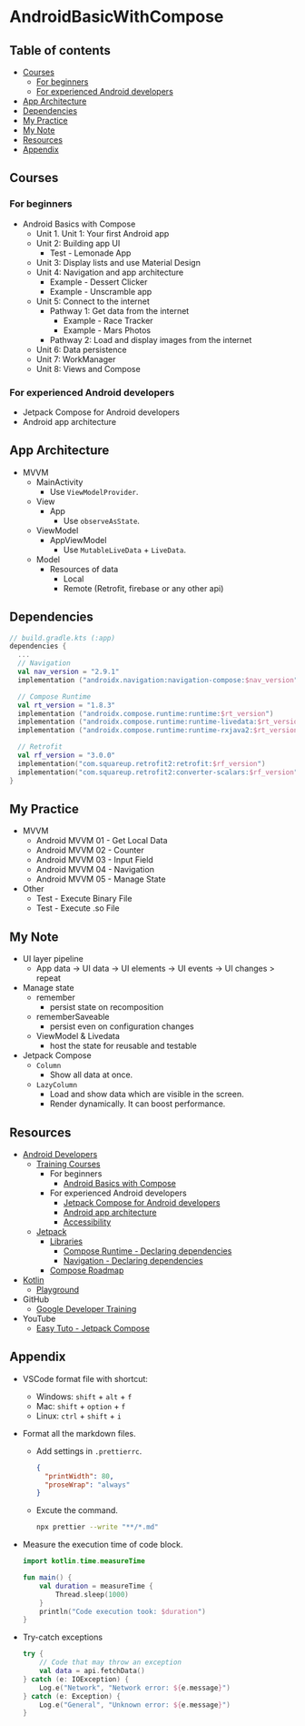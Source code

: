 <!-- omit in toc -->
# AndroidBasicWithCompose

<!-- omit in toc -->
## Table of contents

- [Courses](#courses)
  - [For beginners](#for-beginners)
  - [For experienced Android developers](#for-experienced-android-developers)
- [App Architecture](#app-architecture)
- [Dependencies](#dependencies)
- [My Practice](#my-practice)
- [My Note](#my-note)
- [Resources](#resources)
- [Appendix](#appendix)

## Courses

### For beginners

- Android Basics with Compose
  - Unit 1. Unit 1: Your first Android app
  - Unit 2: Building app UI
    - Test - Lemonade App
  - Unit 3: Display lists and use Material Design
  - Unit 4: Navigation and app architecture
    - Example - Dessert Clicker
    - Example - Unscramble app
  - Unit 5: Connect to the internet
    - Pathway 1: Get data from the internet
      - Example - Race Tracker
      - Example - Mars Photos
    - Pathway 2:  Load and display images from the internet
  - Unit 6: Data persistence
  - Unit 7: WorkManager
  - Unit 8: Views and Compose

### For experienced Android developers

- Jetpack Compose for Android developers
- Android app architecture

## App Architecture

- MVVM
  - MainActivity
    - Use `ViewModelProvider`.
  - View
    - App
      - Use `observeAsState`.
  - ViewModel
    - AppViewModel
      - Use `MutableLiveData` + `LiveData`.
  - Model
    - Resources of data
      - Local
      - Remote (Retrofit, firebase or any other api)

## Dependencies

``` kts
// build.gradle.kts (:app)
dependencies {
  ...
  // Navigation
  val nav_version = "2.9.1"
  implementation ("androidx.navigation:navigation-compose:$nav_version")

  // Compose Runtime
  val rt_version = "1.8.3"
  implementation ("androidx.compose.runtime:runtime:$rt_version")
  implementation ("androidx.compose.runtime:runtime-livedata:$rt_version")
  implementation ("androidx.compose.runtime:runtime-rxjava2:$rt_version")

  // Retrofit
  val rf_version = "3.0.0"
  implementation("com.squareup.retrofit2:retrofit:$rf_version")
  implementation("com.squareup.retrofit2:converter-scalars:$rf_version")
}
```

## My Practice

- MVVM
  - Android MVVM 01 - Get Local Data
  - Android MVVM 02 - Counter
  - Android MVVM 03 - Input Field
  - Android MVVM 04 - Navigation
  - Android MVVM 05 - Manage State
- Other
  - Test - Execute Binary File
  - Test - Execute .so File

## My Note

- UI layer pipeline
  - App data -> UI data -> UI elements -> UI events -> UI changes > repeat
- Manage state
  - remember
    - persist state on recomposition
  - rememberSaveable
    - persist even on configuration changes
  - ViewModel & Livedata
    - host the state for reusable and testable
- Jetpack Compose
  - `Column`
    - Show all data at once.
  - `LazyColumn`
    - Load and show data which are visible in the screen.
    - Render dynamically. It can boost performance.

## Resources

- [Android Developers](https://developer.android.com/)
  - [Training Courses](https://developer.android.com/courses)
    - For beginners
      - [Android Basics with Compose](https://developer.android.com/courses/android-basics-compose/course)
    - For experienced Android developers
      - [Jetpack Compose for Android developers](https://developer.android.com/courses/jetpack-compose/course)
      - [Android app architecture](https://developer.android.com/courses/pathways/android-architecture)
      - [Accessibility](https://developer.android.com/courses/pathways/make-your-android-app-accessible)
  - [Jetpack](https://developer.android.com/jetpack)
    - [Libraries](https://developer.android.com/jetpack/androidx/explorer)
      - [Compose Runtime - Declaring dependencies](https://developer.android.com/jetpack/androidx/releases/compose-runtime#declaring_dependencies)
      - [Navigation - Declaring dependencies](https://developer.android.com/jetpack/androidx/releases/navigation#declaring_dependencies)
    - [Compose Roadmap](https://developer.android.com/jetpack/androidx/compose-roadmap)
- [Kotlin](https://kotlinlang.org/)
  - [Playground](https://play.kotlinlang.org/)
- GitHub
  - [Google Developer Training](https://github.com/google-developer-training)
- YouTube
  - [Easy Tuto - Jetpack Compose](https://youtube.com/playlist?list=PLgpnJydBcnPA5aNrlDxxKWSqAma7m3OIl&si=7rFhu96CfRllxo5E)

## Appendix

- VSCode format file with shortcut:
  - Windows: `shift` + `alt` + `f`
  - Mac: `shift` + `option` + `f`
  - Linux: `ctrl` + `shift` + `i`
- Format all the markdown files.

  - Add settings in `.prettierrc`.

    ```json
    {
      "printWidth": 80,
      "proseWrap": "always"
    }
    ```

  - Excute the command.

    ```bash
    npx prettier --write "**/*.md"
    ```

- Measure the execution time of code block.

  ``` kt
  import kotlin.time.measureTime

  fun main() {
      val duration = measureTime {
          Thread.sleep(1000)
      }
      println("Code execution took: $duration")
  }
  ```

- Try-catch exceptions

  ``` kt
  try {
      // Code that may throw an exception
      val data = api.fetchData()
  } catch (e: IOException) {
      Log.e("Network", "Network error: ${e.message}")
  } catch (e: Exception) {
      Log.e("General", "Unknown error: ${e.message}")
  }
  ```
